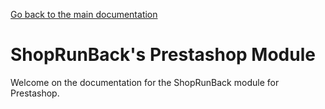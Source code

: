 [Go back to the main documentation](./)

# ShopRunBack's Prestashop Module

Welcome on the documentation for the ShopRunBack module for Prestashop.

